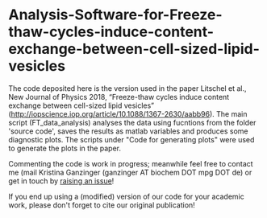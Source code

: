 # Analysis-Software-for-Freeze-thaw-cycles-induce-content-exchange-between-cell-sized-lipid-vesicles

The code deposited here is the version used in the paper Litschel et al., New Journal of Physics 2018, “Freeze-thaw cycles induce content exchange between cell-sized lipid vesicles” (http://iopscience.iop.org/article/10.1088/1367-2630/aabb96). The main script (FT_data_analysis) analyses the data using fucntions from the folder 'source code', saves the results as matlab variables and produces some diagnostic plots. The scripts under "Code for generating plots" were used to generate the plots in the paper.

Commenting the code is work in progress; meanwhile feel free to contact me (mail Kristina Ganzinger (ganzinger AT biochem DOT mpg DOT de) or get in touch by [raising an issue](https://github.com/kganzinger/Analysis-Software-for-Freeze-thaw-cycles-induce-content-exchange-between-cell-sized-lipid-vesicles/issues)!

If you end up using a (modified) version of our code for your academic work, please don't forget to cite our original publication!

